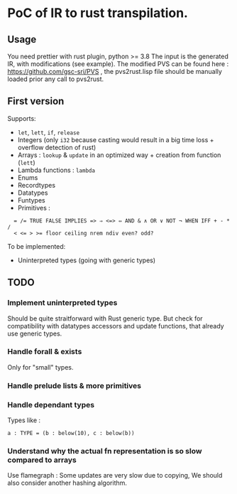 PoC of IR to rust transpilation.
===

## Usage

You need prettier with rust plugin, python >= 3.8
The input is the generated IR, with modifications (see example). The modified PVS
can be found here : https://github.com/gsc-sri/PVS , the pvs2rust.lisp file should be manually loaded prior any call to pvs2rust. 

## First version

Supports:
 - `let`, `lett`, `if`, `release`
 - Integers (only `i32` because casting would result in a big time loss + overflow detection of rust)
 - Arrays : `lookup` & `update` in an optimized way + creation from function (`lett`)
 - Lambda functions : `lambda`
 - Enums
 - Recordtypes
 - Datatypes
 - Funtypes
 - Primitives : 
 ```PVS
   = /= TRUE FALSE IMPLIES => ⇒ <=> ⇔ AND & ∧ OR ∨ NOT ¬ WHEN IFF + - * /
   < <= > >= floor ceiling nrem ndiv even? odd? 
 ```

 To be implemented:
 - Uninterpreted types (going with generic types)

## TODO
### Implement uninterpreted types
Should be quite straitforward with Rust generic type. But check for compatibility with datatypes accessors and update functions, that already use generic types.

### Handle forall & exists
Only for "small" types.

### Handle prelude lists & more primitives


### Handle dependant types

Types like : 
```PVS
a : TYPE = (b : below(10), c : below(b))
```

### Understand why the actual fn representation is so slow compared to arrays

Use flamegraph : 
Some updates are very slow due to copying,
We should also consider another hashing algorithm.